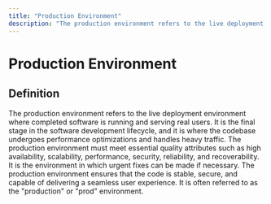 ```yaml
---
title: "Production Environment"
description: "The production environment refers to the live deployment environment where completed software is running and serving real users. It is the final stage in the software development lifecycle, and it is where the codebase undergoes performance optimizations and handles heavy traffic. The production environment must meet essential quality attributes such as high availability, scalability, performance, security, reliability, and recoverability. It is the environment in which urgent fixes can be made if necessary. The production environment ensures that the code is stable, secure, and capable of delivering a seamless user experience. It is often referred to as the "production" or "prod" environment."
---
```


# Production Environment

## Definition

The production environment refers to the live deployment environment where
completed software is running and serving real users. It is the final stage in
the software development lifecycle, and it is where the codebase undergoes
performance optimizations and handles heavy traffic. The production environment
must meet essential quality attributes such as high availability, scalability,
performance, security, reliability, and recoverability. It is the environment in
which urgent fixes can be made if necessary. The production environment ensures
that the code is stable, secure, and capable of delivering a seamless user
experience. It is often referred to as the "production" or "prod" environment.
